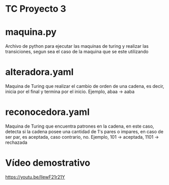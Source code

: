 # TC Proyecto 3

# maquina.py
Archivo de python para ejecutar las maquinas de turing y realizar las transiciones, segun sea el caso de la maquina que se este utilizando

# alteradora.yaml
Maquina de Turing que realizar el cambio de orden de una cadena, es decir, inicia por el final y termina por el inicio. Ejemplo, abaa -> aaba

# reconocedora.yaml
Maquina de Turing que encuentra patrones en la cadena, en este caso, detecta si la cadena posee una cantidad de 1's pares o impares, en caso de ser par, es aceptada, caso contrario, no. Ejemplo, 101 -> aceptada, 1101 -> rechazada

# Vídeo demostrativo
https://youtu.be/lIewF21r21Y
